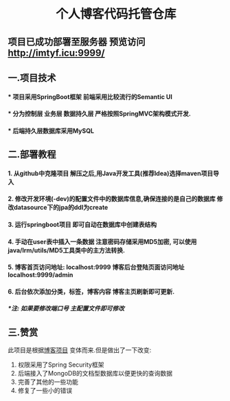 # <center>个人博客代码托管仓库</center>

## 项目已成功部署至服务器 预览访问 http://imtyf.icu:9999/

## 一.项目技术

#### * 项目采用SpringBoot框架 前端采用比较流行的Semantic UI

#### * 分为控制层 业务层 数据持久层 严格按照SpringMVC架构模式开发.

#### * 后端持久层数据库采用MySQL

## 二.部署教程

#### 1.  从github中克隆项目 解压之后,用Java开发工具(推荐Idea)选择maven项目导入

#### 2. 修改开发环境(-dev)的配置文件中的数据库信息,确保连接的是自己的数据库  修改datasource下的jpa的ddl为create

#### 3. 运行springboot项目 即可自动在数据库中创建表结构  

#### 4. 手动在user表中插入一条数据  注意密码存储采用MD5加密, 可以使用java/lrm/utils/MD5工具类中的主方法转换.

#### 5. 博客首页访问地址: localhost:9999  博客后台登陆页面访问地址 localhost:9999/admin

#### 6. 后台依次添加分类，标签，博客内容  博客主页刷新即可更新.

##### *注:  如果要修改端口号  主配置文件即可修改

## 三.赞赏
此项目是根据[博客项目](https://github.com/ShaoxiongDu/ShaoxiongDu_Blog) 变体而来.但是做出了一下改变:
1. 权限采用了Spring Security框架
2. 后端接入了MongoDB的文档型数据库以便更快的查询数据
3. 完善了其他的一些功能
4. 修复了一些小的错误

